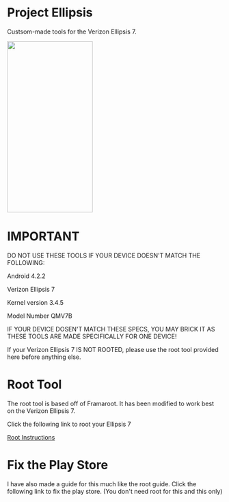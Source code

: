 
# Project Ellipsis
<p>Custsom-made tools for the Verizon Ellipsis 7.</p>
<img src="https://m.media-amazon.com/images/I/816sowERZsL._AC_SY879_.jpg" data-canonical-src="https://m.media-amazon.com/images/I/816sowERZsL._AC_SY879_.jpg" width="200" height="400" />
<h1>IMPORTANT</h1>
DO NOT USE THESE TOOLS IF YOUR DEVICE DOESN'T MATCH THE FOLLOWING:
<p>Android 4.2.2</p>
<p>Verizon Ellipsis 7</p>
<p>Kernel version 3.4.5</p>
<p>Model Number QMV7B</p>
<p>IF YOUR DEVICE DOSEN'T MATCH THESE SPECS, YOU MAY BRICK IT AS THESE TOOLS ARE MADE SPECIFICALLY FOR ONE DEVICE!</p>
<p>If your Verizon Ellipsis 7 IS NOT ROOTED, please use the root tool provided here before anything else.</p>

# Root Tool
The root tool is based off of Framaroot. It has been modified to work best on the Verizon Ellipsis 7.
<p>Click the following link to root your Ellipsis 7</p>
<p><a href="https://github.com/wicorn29/Project-Ellipsis/tree/main/Root">Root Instructions</a></p>

#  Fix the Play Store
<p>I have also made a guide for this much like the root guide. Click the following link to fix the play store. (You don't need root for this and this only)</p>
